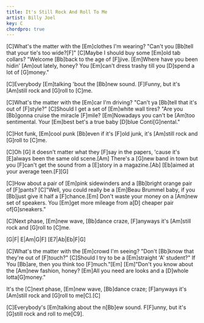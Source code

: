 ```yaml
---
title: It's Still Rock And Roll To Me
artist: Billy Joel
key: C
chordpro: true
---
```

[C]What's the matter with the [Em]clothes I'm wearing?
"Can't you [Bb]tell that your tie's too wide?[F]"
[C]Maybe I should buy some [Em]old tab collars?
"Welcome [Bb]back to the age of [F]jive.
[Em]Where have you been hidin' [Am]out lately, honey?
You [Em]can't dress trashy till you [D]spend a lot of [G]money."

[C]Everybody [Em]talking 'bout the [Bb]new sound.
[F]Funny, but it's [Am]still rock and [G]roll to [C]me.

[C]What's the matter with the [Em]car I'm driving?
"Can't ya [Bb]tell that it's out of [F]style?"
[C]Should I get a set of [Em]white wall tires?
"Are you [Bb]gonna cruise the miracle [F]mile?
[Em]Nowadays you can't be [Am]too sentimental.
Your [Em]best bet's a true baby [D]blue Conti[G]nental."


[C]Hot funk, [Em]cool punk [Bb]even if it's [F]old junk,
it's [Am]still rock and [G]roll to [C]me.


[C]Oh   [G] it doesn't matter what they [F]say in the papers,
'cause it's [E]always been the same old scene.[Am]
There's a [G]new band in town but you [F]can't get the sound
from a [E]story in a magazine.[Ab]
[Eb]aimed at your average teen.[F][G]


[C]How about a pair of [Em]pink sidewinders
and a [Bb]bright orange pair of [F]pants?
[C]"Well, you could really be a [Em]Beau Brummel baby,
if you [Bb]just give it half a [F]chance.[Em]
Don't waste your money on a [Am]new set of speakers.
You [Em]get more mileage from a[D] cheaper pair of[G]sneakers."

[C]Next phase, [Em]new wave, [Bb]dance craze, [F]anyways
it's [Am]still rock and [G]roll to [C]me.

[G|F| E|Am|G|F]
[E7|Ab|Eb|F|G]


[C]What's the matter with the [Em]crowd I'm seeing?
"Don't [Bb]know that they're out of [F]touch?"
[C]Should I try to be a [Em]straight 'A' student?"
If You [Bb]are, then you think too [F]much."[Em]
[Em]"Don't you know about the [Am]new fashion, honey?
[Em]All you need are looks and a [D]whole lotta[G]money."


It's the [C]next phase, [Em]new wave, [Bb]dance craze; [F]anyways
it's [Am]still rock and [G]roll to me[C].[C]

[C]Everybody's [Em]talking about the n[Bb]ew sound.
F[F]unny, but it's [G]still rock and roll to me[C9].
